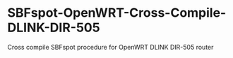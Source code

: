 # SBFspot-OpenWRT-Cross-Compile-DLINK-DIR-505
Cross compile SBFspot procedure for OpenWRT DLINK DIR-505 router
